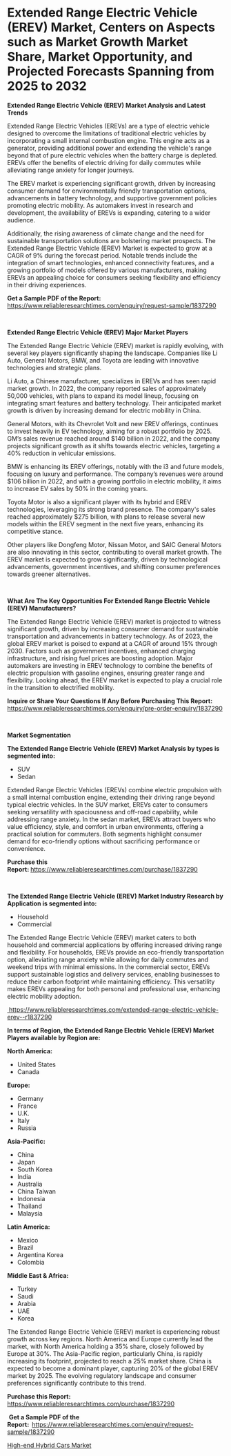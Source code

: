 <p><h1>Extended Range Electric Vehicle (EREV) Market, Centers on Aspects such as Market Growth Market Share, Market Opportunity, and Projected Forecasts Spanning from 2025 to 2032</h1></p><p><strong>Extended Range Electric Vehicle (EREV) Market Analysis and Latest Trends</strong></p>
<p><p>Extended Range Electric Vehicles (EREVs) are a type of electric vehicle designed to overcome the limitations of traditional electric vehicles by incorporating a small internal combustion engine. This engine acts as a generator, providing additional power and extending the vehicle's range beyond that of pure electric vehicles when the battery charge is depleted. EREVs offer the benefits of electric driving for daily commutes while alleviating range anxiety for longer journeys.</p><p>The EREV market is experiencing significant growth, driven by increasing consumer demand for environmentally friendly transportation options, advancements in battery technology, and supportive government policies promoting electric mobility. As automakers invest in research and development, the availability of EREVs is expanding, catering to a wider audience.</p><p>Additionally, the rising awareness of climate change and the need for sustainable transportation solutions are bolstering market prospects. The Extended Range Electric Vehicle (EREV) Market is expected to grow at a CAGR of 9% during the forecast period. Notable trends include the integration of smart technologies, enhanced connectivity features, and a growing portfolio of models offered by various manufacturers, making EREVs an appealing choice for consumers seeking flexibility and efficiency in their driving experiences.</p></p>
<p><strong>Get a Sample PDF of the Report:&nbsp;</strong> <a href="https://www.reliableresearchtimes.com/enquiry/request-sample/1837290?utm_campaign=3585&utm_medium=2&utm_source=Github&utm_content=ia&utm_term=31032025&utm_id=extended-range-electric-vehicle-erev">https://www.reliableresearchtimes.com/enquiry/request-sample/1837290</a></p>
<p>&nbsp;</p>
<p><strong>Extended Range Electric Vehicle (EREV) Major Market Players</strong></p>
<p><p>The Extended Range Electric Vehicle (EREV) market is rapidly evolving, with several key players significantly shaping the landscape. Companies like Li Auto, General Motors, BMW, and Toyota are leading with innovative technologies and strategic plans. </p><p>Li Auto, a Chinese manufacturer, specializes in EREVs and has seen rapid market growth. In 2022, the company reported sales of approximately 50,000 vehicles, with plans to expand its model lineup, focusing on integrating smart features and battery technology. Their anticipated market growth is driven by increasing demand for electric mobility in China.</p><p>General Motors, with its Chevrolet Volt and new EREV offerings, continues to invest heavily in EV technology, aiming for a robust portfolio by 2025. GM’s sales revenue reached around $140 billion in 2022, and the company projects significant growth as it shifts towards electric vehicles, targeting a 40% reduction in vehicular emissions.</p><p>BMW is enhancing its EREV offerings, notably with the i3 and future models, focusing on luxury and performance. The company’s revenues were around $106 billion in 2022, and with a growing portfolio in electric mobility, it aims to increase EV sales by 50% in the coming years.</p><p>Toyota Motor is also a significant player with its hybrid and EREV technologies, leveraging its strong brand presence. The company's sales reached approximately $275 billion, with plans to release several new models within the EREV segment in the next five years, enhancing its competitive stance.</p><p>Other players like Dongfeng Motor, Nissan Motor, and SAIC General Motors are also innovating in this sector, contributing to overall market growth. The EREV market is expected to grow significantly, driven by technological advancements, government incentives, and shifting consumer preferences towards greener alternatives.</p></p>
<p>&nbsp;</p>
<p><strong>What Are The Key Opportunities For Extended Range Electric Vehicle (EREV) Manufacturers?</strong></p>
<p><p>The Extended Range Electric Vehicle (EREV) market is projected to witness significant growth, driven by increasing consumer demand for sustainable transportation and advancements in battery technology. As of 2023, the global EREV market is poised to expand at a CAGR of around 15% through 2030. Factors such as government incentives, enhanced charging infrastructure, and rising fuel prices are boosting adoption. Major automakers are investing in EREV technology to combine the benefits of electric propulsion with gasoline engines, ensuring greater range and flexibility. Looking ahead, the EREV market is expected to play a crucial role in the transition to electrified mobility.</p></p>
<p><strong>Inquire or Share Your Questions If Any Before Purchasing This Report:</strong> <a href="https://www.reliableresearchtimes.com/enquiry/pre-order-enquiry/1837290?utm_campaign=3585&utm_medium=2&utm_source=Github&utm_content=ia&utm_term=31032025&utm_id=extended-range-electric-vehicle-erev">https://www.reliableresearchtimes.com/enquiry/pre-order-enquiry/1837290</a></p>
<p>&nbsp;</p>
<p><strong>Market Segmentation</strong></p>
<p><strong>The Extended Range Electric Vehicle (EREV) Market Analysis by types is segmented into:</strong></p>
<p><ul><li>SUV</li><li>Sedan</li></ul></p>
<p><p>Extended Range Electric Vehicles (EREVs) combine electric propulsion with a small internal combustion engine, extending their driving range beyond typical electric vehicles. In the SUV market, EREVs cater to consumers seeking versatility with spaciousness and off-road capability, while addressing range anxiety. In the sedan market, EREVs attract buyers who value efficiency, style, and comfort in urban environments, offering a practical solution for commuters. Both segments highlight consumer demand for eco-friendly options without sacrificing performance or convenience.</p></p>
<p><strong>Purchase this Report:&nbsp;</strong><a href="https://www.reliableresearchtimes.com/purchase/1837290?utm_campaign=3585&utm_medium=2&utm_source=Github&utm_content=ia&utm_term=31032025&utm_id=extended-range-electric-vehicle-erev">https://www.reliableresearchtimes.com/purchase/1837290</a></p>
<p>&nbsp;</p>
<p><strong>The Extended Range Electric Vehicle (EREV) Market Industry Research by Application is segmented into:</strong></p>
<p><ul><li>Household</li><li>Commercial</li></ul></p>
<p><p>The Extended Range Electric Vehicle (EREV) market caters to both household and commercial applications by offering increased driving range and flexibility. For households, EREVs provide an eco-friendly transportation option, alleviating range anxiety while allowing for daily commutes and weekend trips with minimal emissions. In the commercial sector, EREVs support sustainable logistics and delivery services, enabling businesses to reduce their carbon footprint while maintaining efficiency. This versatility makes EREVs appealing for both personal and professional use, enhancing electric mobility adoption.</p></p>
<p><a href="https://www.reliableresearchtimes.com/extended-range-electric-vehicle-erev--r1837290?utm_campaign=3585&utm_medium=2&utm_source=Github&utm_content=ia&utm_term=31032025&utm_id=extended-range-electric-vehicle-erev">&nbsp;https://www.reliableresearchtimes.com/extended-range-electric-vehicle-erev--r1837290</a></p>
<p><strong>In terms of Region, the Extended Range Electric Vehicle (EREV) Market Players available by Region are:</strong></p>
<p>
    <p> <strong> North America: </strong>
        <ul>
            <li>United States</li>
            <li>Canada</li>
        </ul>
        </p> 
    <p> <strong> Europe: </strong>
        <ul>
            <li>Germany</li>
            <li>France</li>
            <li>U.K.</li>
            <li>Italy</li>
            <li>Russia</li>
        </ul>
        </p> 
    <p> <strong> Asia-Pacific: </strong>
        <ul>
            <li>China</li>
            <li>Japan</li>
            <li>South Korea</li>
            <li>India</li>
            <li>Australia</li>
            <li>China Taiwan</li>
            <li>Indonesia</li>
            <li>Thailand</li>
            <li>Malaysia</li>
        </ul>
        </p> 
    <p> <strong> Latin America: </strong>
        <ul>
            <li>Mexico</li>
            <li>Brazil</li>
            <li>Argentina Korea</li>
            <li>Colombia</li>
        </ul>
        </p> 
    <p> <strong> Middle East & Africa: </strong>
        <ul>
            <li>Turkey</li>
            <li>Saudi</li>
            <li>Arabia</li>
            <li>UAE</li>
            <li>Korea</li>
        </ul>
    </p>
    </p>
<p><p>The Extended Range Electric Vehicle (EREV) market is experiencing robust growth across key regions. North America and Europe currently lead the market, with North America holding a 35% share, closely followed by Europe at 30%. The Asia-Pacific region, particularly China, is rapidly increasing its footprint, projected to reach a 25% market share. China is expected to become a dominant player, capturing 20% of the global EREV market by 2025. The evolving regulatory landscape and consumer preferences significantly contribute to this trend.</p></p>
<p><strong>Purchase this Report: </strong><a href="https://www.reliableresearchtimes.com/purchase/1837290?utm_campaign=3585&utm_medium=2&utm_source=Github&utm_content=ia&utm_term=31032025&utm_id=extended-range-electric-vehicle-erev">https://www.reliableresearchtimes.com/purchase/1837290</a></p>
<p>&nbsp;<strong>Get a Sample PDF of the Report:&nbsp;&nbsp;</strong><a href="https://www.reliableresearchtimes.com/enquiry/request-sample/1837290?utm_campaign=3585&utm_medium=2&utm_source=Github&utm_content=ia&utm_term=31032025&utm_id=extended-range-electric-vehicle-erev">https://www.reliableresearchtimes.com/enquiry/request-sample/1837290</a></p>
<p><strong></strong></p>
<p><p><a href="https://github.com/syiqvanyo/Market-Research-Report-List-1/blob/main/high-end-hybrid-cars-market.md?utm_campaign=3585&utm_medium=2&utm_source=Github&utm_content=ia&utm_term=31032025&utm_id=extended-range-electric-vehicle-erev">High-end Hybrid Cars Market</a></p></p>